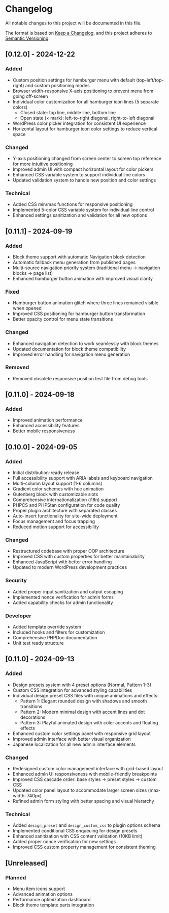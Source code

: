 # Changelog

All notable changes to this project will be documented in this file.

The format is based on [Keep a Changelog](https://keepachangelog.com/en/1.0.0/),
and this project adheres to [Semantic Versioning](https://semver.org/spec/v2.0.0.html).

## [0.12.0] - 2024-12-22

### Added
- Custom position settings for hamburger menu with default (top-left/top-right) and custom positioning modes
- Browser width-responsive X-axis positioning to prevent menu from going off-screen
- Individual color customization for all hamburger icon lines (5 separate colors)
  - Closed state: top line, middle line, bottom line
  - Open state (× mark): left-to-right diagonal, right-to-left diagonal
- WordPress color picker integration for consistent UI experience
- Horizontal layout for hamburger icon color settings to reduce vertical space

### Changed
- Y-axis positioning changed from screen center to screen top reference for more intuitive positioning
- Improved admin UI with compact horizontal layout for color pickers
- Enhanced CSS variable system to support individual line colors
- Updated validation system to handle new position and color settings

### Technical
- Added CSS min/max functions for responsive positioning
- Implemented 5-color CSS variable system for individual line control
- Enhanced settings sanitization and validation for all new options

## [0.11.1] - 2024-09-19

### Added
- Block theme support with automatic Navigation block detection
- Automatic fallback menu generation from published pages
- Multi-source navigation priority system (traditional menu → navigation blocks → page list)
- Enhanced hamburger button animation with improved visual clarity

### Fixed
- Hamburger button animation glitch where three lines remained visible when opened
- Improved CSS positioning for hamburger button transformation
- Better opacity control for menu state transitions

### Changed
- Enhanced navigation detection to work seamlessly with block themes
- Updated documentation for block theme compatibility
- Improved error handling for navigation menu generation

### Removed
- Removed obsolete responsive position test file from debug tools

## [0.11.0] - 2024-09-18

### Added
- Improved animation performance
- Enhanced accessibility features
- Better mobile responsiveness

## [0.10.0] - 2024-09-05

### Added
- Initial distribution-ready release
- Full accessibility support with ARIA labels and keyboard navigation
- Multi-column layout support (1-6 columns)
- Gradient color schemes with hue animation
- Gutenberg block with customizable slots
- Comprehensive internationalization (i18n) support
- PHPCS and PHPStan configuration for code quality
- Proper plugin architecture with separated classes
- Auto-insert functionality for site-wide deployment
- Focus management and focus trapping
- Reduced motion support for accessibility

### Changed
- Restructured codebase with proper OOP architecture
- Improved CSS with custom properties for better maintainability  
- Enhanced JavaScript with better error handling
- Updated to modern WordPress development practices

### Security
- Added proper input sanitization and output escaping
- Implemented nonce verification for admin forms
- Added capability checks for admin functionality

### Developer
- Added template override system
- Included hooks and filters for customization
- Comprehensive PHPDoc documentation
- Unit test ready structure

## [0.11.0] - 2024-09-13

### Added
- Design presets system with 4 preset options (Normal, Pattern 1-3)
- Custom CSS integration for advanced styling capabilities
- Individual design preset CSS files with unique animations and effects:
  - Pattern 1: Elegant rounded design with shadows and smooth transitions
  - Pattern 2: Modern minimal design with accent lines and dot decorations
  - Pattern 3: Playful animated design with color accents and floating effects
- Enhanced custom color settings panel with responsive grid layout
- Improved admin interface with better visual organization
- Japanese localization for all new admin interface elements

### Changed
- Redesigned custom color management interface with grid-based layout
- Enhanced admin UI responsiveness with mobile-friendly breakpoints
- Improved CSS cascade order: base styles → preset styles → custom CSS
- Updated color panel layout to accommodate larger screen sizes (max-width: 740px)
- Refined admin form styling with better spacing and visual hierarchy

### Technical
- Added `design_preset` and `design_custom_css` to plugin options schema
- Implemented conditional CSS enqueuing for design presets
- Enhanced sanitization with CSS content validation (10KB limit)
- Added proper nonce verification for new settings
- Improved CSS custom property management for consistent theming

## [Unreleased]

### Planned
- Menu item icons support  
- Advanced animation options
- Performance optimization dashboard
- Block theme template parts integration